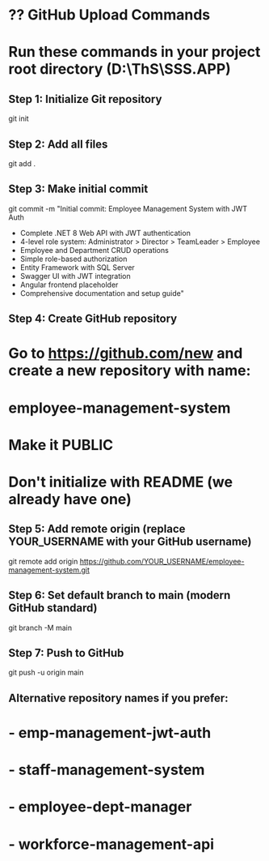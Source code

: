 # ?? GitHub Upload Commands

# Run these commands in your project root directory (D:\ThS\SSS.APP\)

## Step 1: Initialize Git repository
git init

## Step 2: Add all files
git add .

## Step 3: Make initial commit
git commit -m "Initial commit: Employee Management System with JWT Auth

- Complete .NET 8 Web API with JWT authentication
- 4-level role system: Administrator > Director > TeamLeader > Employee  
- Employee and Department CRUD operations
- Simple role-based authorization
- Entity Framework with SQL Server
- Swagger UI with JWT integration
- Angular frontend placeholder
- Comprehensive documentation and setup guide"

## Step 4: Create GitHub repository
# Go to https://github.com/new and create a new repository with name:
# employee-management-system
# Make it PUBLIC
# Don't initialize with README (we already have one)

## Step 5: Add remote origin (replace YOUR_USERNAME with your GitHub username)
git remote add origin https://github.com/YOUR_USERNAME/employee-management-system.git

## Step 6: Set default branch to main (modern GitHub standard)
git branch -M main

## Step 7: Push to GitHub
git push -u origin main

## Alternative repository names if you prefer:
# - emp-management-jwt-auth
# - staff-management-system
# - employee-dept-manager
# - workforce-management-api